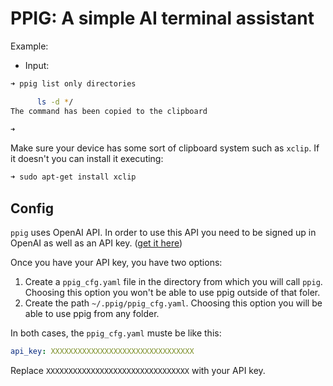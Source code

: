 # PPIG: A simple AI terminal assistant

Example:

* Input:

```bash
➜ ppig list only directories        

      ls -d */
The command has been copied to the clipboard

➜ 
```

Make sure your device has some sort of clipboard system such as `xclip`. If it doesn't you can install it executing: 

```bash
➜ sudo apt-get install xclip
```

## Config
`ppig` uses OpenAI API. In order to use this API you need to be signed up in OpenAI as well as an API key. ([get it here](https://platform.openai.com/account/api-keys))

Once you have your API key, you have two options:

1. Create a `ppig_cfg.yaml` file in the directory from which you will call `ppig`. Choosing this option you won't be able to use ppig outside of that foler.
2. Create the path `~/.ppig/ppig_cfg.yaml`. Choosing this option you will be able to use ppig from any folder.

In both cases, the `ppig_cfg.yaml` muste be like this:

```YAML
api_key: XXXXXXXXXXXXXXXXXXXXXXXXXXXXXXXX
```

Replace `XXXXXXXXXXXXXXXXXXXXXXXXXXXXXXXX` with your API key.




